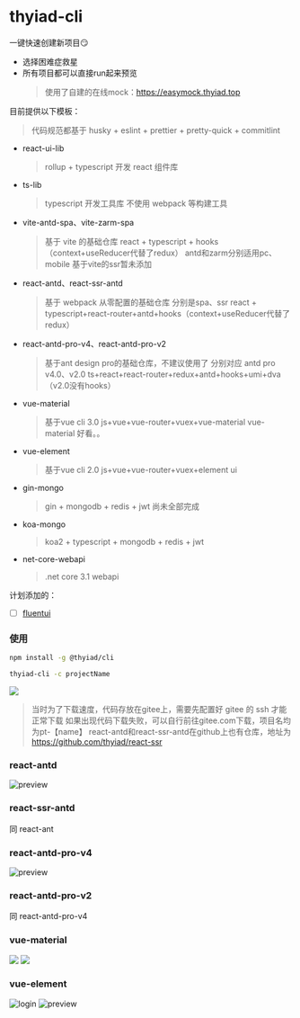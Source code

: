 # thyiad-cli

一键快速创建新项目😏

- 选择困难症救星
- 所有项目都可以直接run起来预览
    > 使用了自建的在线mock：https://easymock.thyiad.top

目前提供以下模板：
> 代码规范都基于 husky + eslint + prettier + pretty-quick + commitlint

- react-ui-lib
    > rollup + typescript 开发 react 组件库
- ts-lib
    > typescript 开发工具库
    > 不使用 webpack 等构建工具
- vite-antd-spa、vite-zarm-spa
    > 基于 vite 的基础仓库
    > react + typescript + hooks（context+useReducer代替了redux）
    > antd和zarm分别适用pc、mobile
    > 基于vite的ssr暂未添加
- react-antd、react-ssr-antd
    > 基于 webpack 从零配置的基础仓库
    > 分别是spa、ssr
    > react + typescript+react-router+antd+hooks（context+useReducer代替了redux）
- react-antd-pro-v4、react-antd-pro-v2
    > 基于ant design pro的基础仓库，不建议使用了
    > 分别对应 antd pro v4.0、v2.0
    > ts+react+react-router+redux+antd+hooks+umi+dva（v2.0没有hooks）
- vue-material
    > 基于vue cli 3.0
    > js+vue+vue-router+vuex+vue-material
    > vue-material 好看。。
- vue-element
    > 基于vue cli 2.0
    > js+vue+vue-router+vuex+element ui
- gin-mongo
    > gin + mongodb + redis + jwt
    > 尚未全部完成
- koa-mongo
    > koa2 + typescript + mongodb + redis + jwt
- net-core-webapi
    > .net core 3.1 webapi

计划添加的：
- [ ] [fluentui](https://github.com/microsoft/fluentui)

### 使用

``` bash
npm install -g @thyiad/cli

thyiad-cli -c projectName
```

![](./preview.jpg)

> 当时为了下载速度，代码存放在gitee上，需要先配置好 gitee 的 ssh 才能正常下载
> 如果出现代码下载失败，可以自行前往gitee.com下载，项目名均为pt-【name】
> react-antd和react-ssr-antd在github上也有仓库，地址为 https://github.com/thyiad/react-ssr

### react-antd
![preview](https://gitee.com/Thyiad/react-ssr/raw/master/preview.jpg)

### react-ssr-antd
同 react-ant

### react-antd-pro-v4
![preview](https://gitee.com/Thyiad/pt-react-antd-pro-v4/raw/master/preview.jpg)

### react-antd-pro-v2
同 react-antd-pro-v4

### vue-material
![](https://gitee.com/Thyiad/pt-vue-material/raw/master/preview-login.jpg)
![](https://gitee.com/Thyiad/pt-vue-material/raw/master/preview.jpg)

### vue-element
![login](https://gitee.com/Thyiad/pt-vue-element/raw/master/preview-login.jpg)
![preview](https://gitee.com/Thyiad/pt-vue-element/raw/master/preview.jpg)
